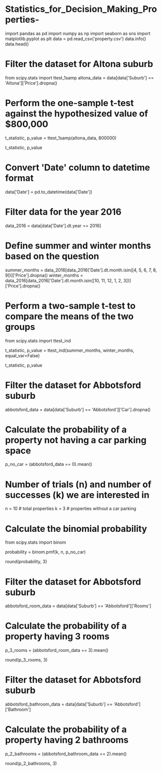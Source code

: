 # Statistics_for_Decision_Making_Properties-
import pandas as pd
import numpy as np
import seaborn as sns
import matplotlib.pyplot as plt
data = pd.read_csv('property.csv')
data.info()
data.head()
# Filter the dataset for Altona suburb
from scipy.stats import ttest_1samp
altona_data = data[data['Suburb'] == 'Altona']['Price'].dropna()
# Perform the one-sample t-test against the hypothesized value of $800,000
t_statistic, p_value = ttest_1samp(altona_data, 800000)

t_statistic, p_value
# Convert 'Date' column to datetime format
data['Date'] = pd.to_datetime(data['Date'])
# Filter data for the year 2016
data_2016 = data[data['Date'].dt.year == 2016]
# Define summer and winter months based on the question
summer_months = data_2016[data_2016['Date'].dt.month.isin([4, 5, 6, 7, 8, 9])]['Price'].dropna()
winter_months = data_2016[data_2016['Date'].dt.month.isin([10, 11, 12, 1, 2, 3])]['Price'].dropna()
# Perform a two-sample t-test to compare the means of the two groups
from scipy.stats import ttest_ind

t_statistic, p_value = ttest_ind(summer_months, winter_months, equal_var=False)

t_statistic, p_value
# Filter the dataset for Abbotsford suburb
abbotsford_data = data[data['Suburb'] == 'Abbotsford']['Car'].dropna()
# Calculate the probability of a property not having a car parking space
p_no_car = (abbotsford_data == 0).mean()
# Number of trials (n) and number of successes (k) we are interested in
n = 10  # total properties
k = 3   # properties without a car parking
# Calculate the binomial probability
from scipy.stats import binom

probability = binom.pmf(k, n, p_no_car)

round(probability, 3)
# Filter the dataset for Abbotsford suburb
abbotsford_room_data = data[data['Suburb'] == 'Abbotsford']['Rooms']
# Calculate the probability of a property having 3 rooms
p_3_rooms = (abbotsford_room_data == 3).mean()

round(p_3_rooms, 3)
# Filter the dataset for Abbotsford suburb
abbotsford_bathroom_data = data[data['Suburb'] == 'Abbotsford']['Bathroom']
# Calculate the probability of a property having 2 bathrooms
p_2_bathrooms = (abbotsford_bathroom_data == 2).mean()

round(p_2_bathrooms, 3)
